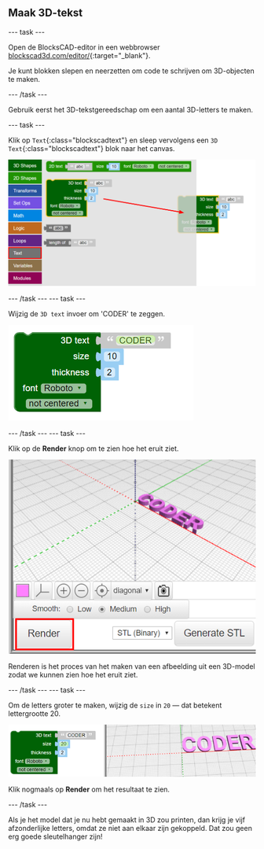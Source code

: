 ## Maak 3D-tekst

--- task ---

Open de BlocksCAD-editor in een webbrowser [blockscad3d.com/editor/](https://www.blockscad3d.com/editor/){:target="_blank"}.

Je kunt blokken slepen en neerzetten om code te schrijven om 3D-objecten te maken.

--- /task ---

Gebruik eerst het 3D-tekstgereedschap om een aantal 3D-letters te maken.

--- task ---

Klik op `Text`{:class="blockscadtext"} en sleep vervolgens een `3D Text`{:class="blockscadtext"} blok naar het canvas.

![schermafbeelding](images/coder-canvas.png)

--- /task --- --- task ---

Wijzig de `3D text` invoer om 'CODER' te zeggen.

![schermafbeelding](images/coder-coder.png)

--- /task --- --- task ---

Klik op de **Render** knop om te zien hoe het eruit ziet.

![schermafbeelding](images/coder-render.png)

Renderen is het proces van het maken van een afbeelding uit een 3D-model zodat we kunnen zien hoe het eruit ziet.

--- /task --- --- task ---

Om de letters groter te maken, wijzig de `size` in `20` — dat betekent lettergrootte 20.

![schermafbeelding](images/coder-bigger.png)

Klik nogmaals op **Render** om het resultaat te zien.

--- /task ---

Als je het model dat je nu hebt gemaakt in 3D zou printen, dan krijg je vijf afzonderlijke letters, omdat ze niet aan elkaar zijn gekoppeld. Dat zou geen erg goede sleutelhanger zijn!


	

	
	



 

